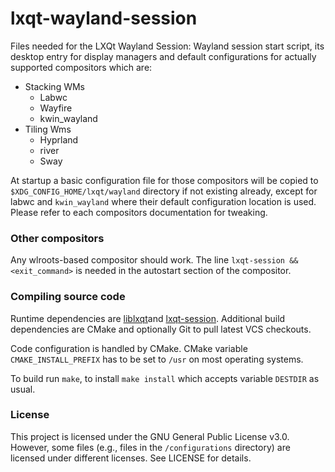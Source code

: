 # lxqt-wayland-session
Files needed for the LXQt Wayland Session: Wayland session start script, its desktop entry for
display managers and default configurations for actually supported compositors which are:

* Stacking WMs
    * Labwc
    * Wayfire
    * kwin_wayland
* Tiling Wms
    * Hyprland
    * river
    * Sway
  
At startup a basic configuration file for those compositors will be copied to `$XDG_CONFIG_HOME/lxqt/wayland` directory
if not existing already, except for labwc and `kwin_wayland` where their default configuration location is used. Please refer to each compositors documentation for tweaking.

### Other compositors

Any wlroots-based compositor should work. The line `lxqt-session && <exit_command>` is needed in the autostart section of the compositor.

### Compiling source code

Runtime dependencies are [liblxqt](https://github.com/lxqt/liblxqt)and [lxqt-session](https://github.com/lxqt/lxqt-session).
Additional build dependencies are CMake and optionally Git to pull latest VCS checkouts.

Code configuration is handled by CMake. CMake variable `CMAKE_INSTALL_PREFIX` has to be set
to `/usr` on most operating systems.  

To build run `make`, to install `make install` which accepts variable `DESTDIR` as usual.

### License

This project is licensed under the GNU General Public License v3.0. However, some files (e.g., files in the `/configurations` directory) are licensed under different licenses. See LICENSE for details.
